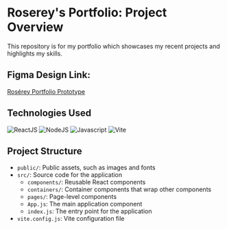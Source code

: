 # Roserey's Portfolio: Project Overview
This repository is for my portfolio which showcases my recent projects and highlights my skills.

## Figma Design Link: 
[Rosérey Portfolio Prototype](https://www.figma.com/design/1qyEx4tbtZT8ZNa6Yz97MY/Ros%C3%A9rey-Portfolio-Prototype?m=auto&t=tfAOv61emZRcpncD-1)

## Technologies Used
![ReactJS](https://img.shields.io/badge/React-0E39A9.svg?style=for-the-badge&logo=React&logoColor=white)
![NodeJS](https://img.shields.io/badge/Node.js-339933.svg?style=for-the-badge&logo=nodedotjs&logoColor=white)
![Javascript](https://img.shields.io/badge/JavaScript-F7DF1E.svg?style=for-the-badge&logo=JavaScript&logoColor=black)
![Vite](https://img.shields.io/badge/Vite-646CFF.svg?style=for-the-badge&logo=Vite&logoColor=white)

## Project Structure
* `public/`: Public assets, such as images and fonts
* `src/`: Source code for the application
	+ `components/`: Reusable React components
	+ `containers/`: Container components that wrap other components
	+ `pages/`: Page-level components
	+ `App.js`: The main application component
	+ `index.js`: The entry point for the application
* `vite.config.js`: Vite configuration file
